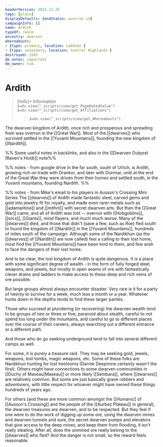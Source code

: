 ```yaml
---
headerVersion: 2023.11.25
tags: [place]
displayDefaults: {endStatus: overrun in}
campaignInfo: []
name: Ardith
typeOf: realm
ancestry: dwarven
whereabouts: 
- {type: primary, location: Labkhan }
- {type: secondary, location: Central Highlands }
destroyed: 1545
dm_notes: important
dm_owner: tim
---
```

# Ardith
>[!info]+ Information  
> `$=dv.view("_scripts/view/get_PageDatedValue")`  
> `$=dv.view("_scripts/view/get_Affiliations")`  
>> `$=dv.view("_scripts/view/get_Whereabouts")`

The dwarven kingdom of Ardith, once rich and prosperous and spreading from was overrun in the [[Great War]]. Most of the [[dwarves]] who survived settled in the [[Yuvanti Mountains]], founding the new kingdom of [[Nardith]].

%% Some useful notes in backlinks, and also in the [[Dwarven Outpost (Raven's Hold)]] note%%

%% notes - from google drive
In the far south, south of Urlich, is Ardith, growing rich on trade with Drankor, and later with Dunmar, until at the end of the Great War they were driven from their homes and settled south, in the Yuvanti mountains, founding Nardith.
%%

%% notes - from Mike's email to his players in Ausson's Crossing Mini Series
The [[dwarves]] of Ardith made fantastic steel, carved gems and gold into jewelry fit for royalty, and made even rarer metals such as [[adamantine]] and [[mithril]] with secret dwarven arts. But then the [[Great War]] came, and all of Ardith was lost -- overrun with [[Hobgoblins]], [[orcs]], [[Giants]], mind flayers, and much much worse. Many of the [[dwarves]] died, and those that didn't (save a few, such as Roe) fled south to found the kingdom of [[Nardith]] in the [[Yuvanti Mountains]], hundreds of miles south of the campaign. Although some of the Nardikhun (as the [[dwarves]] of [[Nardith]] are now called) feel a calling to their lost home, most find the [[Yuvanti Mountains]] have been kind to them, and few wish to face the dangers of their lost home.

And to be clear, the lost kingdom of Ardith is quite dangerous. It is a place with some significant degree of wealth - in the form of fully forged steel, weapons, and jewels, but mostly in open seams of ore with fantastically clever drains and ladders to make access to these deep and rich veins of ore possible.

But large groups almost always encounter disaster. Very rare is it for a party of twenty to survive for a week, much less a month or a year. Whatever hunts down in the depths tends to find these larger parties.

Those who succeed at plundering (or recovering) the dwarven wealth tend to be groups of two or three or five, paranoid about stealth, careful to not spend too long under the mountains, and careful to go to different places over the course of their careers, always searching out a different entrance or a different path. 

And those who do go seeking underground tend to fall into several different camps as well.

For some, it is purely a treasure raid. They may be seeking gold, jewels, weapons, lost tombs, magic weapons, etc. Some of these folks are Nardikhun hunting for lost heirlooms (Darrek Deepmine certainly wasn't the first). Others might have connections to some dwarven communities in [[Duchy of Maseau|Maseau]] or more likely [[Sembara]], where [[dwarves]] are relatively common. But some are just basically grave robbers and adventurers, with little respect for whoever might have owned these things hundreds of years ago.

For others (and these are more common amongst the [[Humans]] of [[Ausson's Crossing]] and the people of the [[Aurbez Plateau]] in general), the dwarven treasures are dwarven, and to be respected. But they feel if one were to do the work of digging up some ore, using the dwarven mines and dwarven tunnels and sure, the secret dwarven pumps and elevators that give access to the deep mines, and keep them from flooding, it isn't really stealing. After all, does the unmined ore really belong to the [[dwarves]] who fled? And the danger is not small, so the reward feels reasonable.

